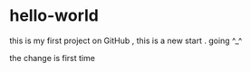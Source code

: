 # hello-world
this is my first project on GitHub , this is a new start . going ^_^

 the change is first time 
